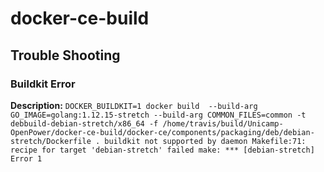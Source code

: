 # docker-ce-build

## Trouble Shooting

### Buildkit Error

**Description:**
`DOCKER_BUILDKIT=1 docker build  --build-arg GO_IMAGE=golang:1.12.15-stretch --build-arg COMMON_FILES=common -t debbuild-debian-stretch/x86_64 -f /home/travis/build/Unicamp-OpenPower/docker-ce-build/docker-ce/components/packaging/deb/debian-stretch/Dockerfile .
buildkit not supported by daemon
Makefile:71: recipe for target 'debian-stretch' failed
make: *** [debian-stretch] Error 1`